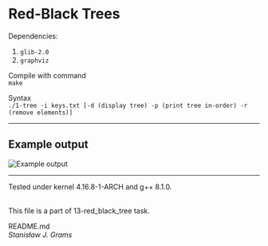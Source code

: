 # Red-Black Trees
Dependencies:
1. `glib-2.0`
2. `graphviz`

Compile with command \
`make`

Syntax \
`./1-tree -i keys.txt [-d (display tree) -p (print tree in-order) -r (remove elements)]`

---
## **Example output**
![Example output](https://raw.githubusercontent.com/sgrams/cormen/master/13-red_black_tree/tree.svg?sanitize=true)

---
Tested under kernel 4.16.8-1-ARCH and g++ 8.1.0.

\
This file is a part of 13-red_black_tree task.

README.md\
*Stanisław J. Grams*
